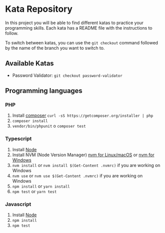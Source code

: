 # Kata Repository

In this project you will be able to find different katas to practice your programming skills. Each kata has a README file with the instructions to follow.

To switch between katas, you can use the `git checkout` command followed by the name of the branch you want to switch to.

## Available Katas
- Password Validator: `git checkout password-validator`


## Programming languages

### PHP

1. Install [composer](https://getcomposer.org/) `curl -sS https://getcomposer.org/installer | php`
2. `composer install`
3. `vendor/bin/phpunit` o `composer test`

### Typescript

1. Install [Node](http://nodejs.org/)
2. Install NVM (Node Version Manager) [nvm for Linux/macOS](https://github.com/nvm-sh/nvm#installing-and-updating) or [nvm for Windows](https://github.com/coreybutler/nvm-windows#installation--upgrades)
3. `nvm install` or `nvm install $(Get-Content .nvmrc)` if you are working on Windows
4. `nvm use` or `nvm use $(Get-Content .nvmrc)` if you are working on Windows
5. `npm install` or `yarn install`
6. `npm test` or `yarn test`

### Javascript

1. Install [Node](http://nodejs.org/)
2. `npm install`
3. `npm test`
